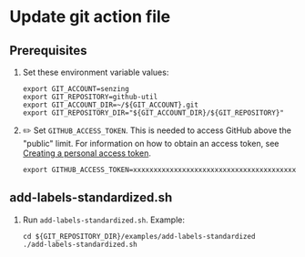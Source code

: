 # Update git action file

## Prerequisites

1. Set these environment variable values:

   ```console
   export GIT_ACCOUNT=senzing
   export GIT_REPOSITORY=github-util
   export GIT_ACCOUNT_DIR=~/${GIT_ACCOUNT}.git
   export GIT_REPOSITORY_DIR="${GIT_ACCOUNT_DIR}/${GIT_REPOSITORY}"
   ```

1. :pencil2: Set `GITHUB_ACCESS_TOKEN`.
   This is needed to access GitHub above the "public" limit.
   For information on how to obtain an access token, see
   [Creating a personal access token](https://docs.github.com/en/github/authenticating-to-github/keeping-your-account-and-data-secure/creating-a-personal-access-token).

   ```console
   export GITHUB_ACCESS_TOKEN=xxxxxxxxxxxxxxxxxxxxxxxxxxxxxxxxxxxxxxxx
   ```

## add-labels-standardized.sh

1. Run `add-labels-standardized.sh`.
   Example:

   ```console
   cd ${GIT_REPOSITORY_DIR}/examples/add-labels-standardized
   ./add-labels-standardized.sh
   ```
